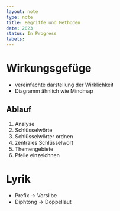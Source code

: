 ```yaml
---
layout: note
type: note
title: Begriffe und Methoden
date: 2023
status: In Progress
labels:
---
```


# Wirkungsgefüge

- vereinfachte darstellung der Wirklichkeit
- Diagramm ähnlich wie Mindmap


## Ablauf

1. Analyse
2. Schlüsselwörte
3. Schlüsselwörter ordnen
4. zentrales Schlüsselwort
5. Themengebiete
6. Pfeile einzeichnen

# Lyrik

- Prefix -> Vorsilbe
- Diphtong -> Doppellaut
